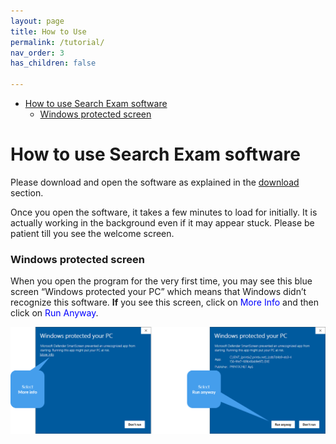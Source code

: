 ```yaml
---
layout: page
title: How to Use
permalink: /tutorial/
nav_order: 3
has_children: false

---
```

- [How to use Search Exam software](#how-to-use-search-exam-software)
    - [Windows protected screen](#windows-protected-screen)

# How to use Search Exam software

Please download and open the software as explained in the [download](../download) section.


Once you open the software, it takes a few minutes to load for initially. It is actually working in the background even if it may appear stuck. Please be patient till you see the welcome screen.

### Windows protected screen
When you open the program for the very first time, you may see this blue screen “Windows protected your PC” which means that Windows didn’t recognize this software. **If** you see this screen, click on <span style="color:blue">More Info</span>  and then click on <span style="color:blue">Run Anyway</span>.

![winProtectedScreen](images/windows_defender_smartscreen.png)

